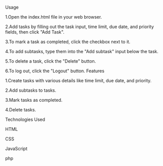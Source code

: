 Usage

1.Open the index.html file in your web browser.

2.Add tasks by filling out the task input, time limit, due date, and priority fields, then click "Add Task".

3.To mark a task as completed, click the checkbox next to it.

4.To add subtasks, type them into the "Add subtask" input below the task.

5.To delete a task, click the "Delete" button.

6.To log out, click the "Logout" button.
Features

1.Create tasks with various details like time limit, due date, and priority.

2.Add subtasks to tasks.

3.Mark tasks as completed.

4.Delete tasks.

Technologies Used

HTML

CSS

JavaScript

php
